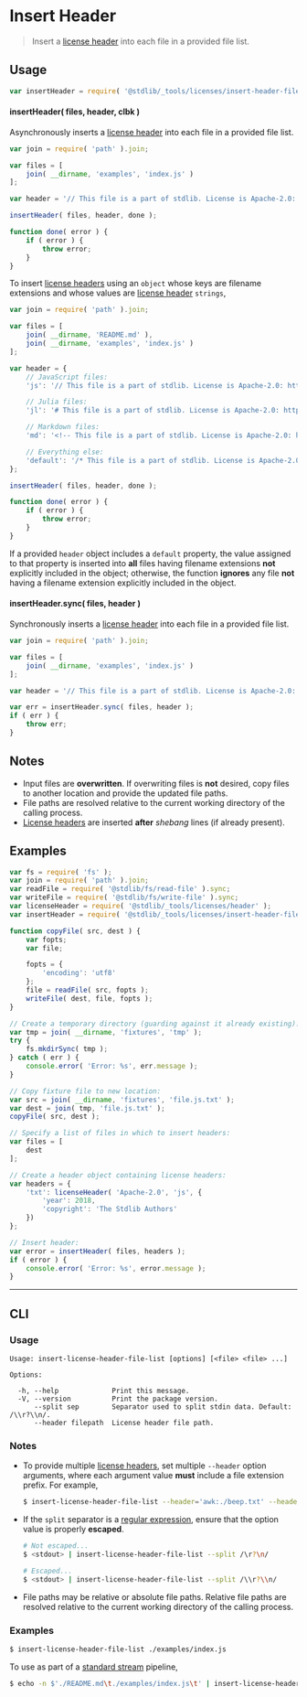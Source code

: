 <!--

@license Apache-2.0

Copyright (c) 2018 The Stdlib Authors.

Licensed under the Apache License, Version 2.0 (the "License");
you may not use this file except in compliance with the License.
You may obtain a copy of the License at

   http://www.apache.org/licenses/LICENSE-2.0

Unless required by applicable law or agreed to in writing, software
distributed under the License is distributed on an "AS IS" BASIS,
WITHOUT WARRANTIES OR CONDITIONS OF ANY KIND, either express or implied.
See the License for the specific language governing permissions and
limitations under the License.

-->

# Insert Header

> Insert a [license header][@stdlib/_tools/licenses/header] into each file in a provided file list.

<section class="usage">

## Usage

```javascript
var insertHeader = require( '@stdlib/_tools/licenses/insert-header-file-list' );
```

#### insertHeader( files, header, clbk )

Asynchronously inserts a [license header][@stdlib/_tools/licenses/header] into each file in a provided file list.

<!-- run-disable -->

```javascript
var join = require( 'path' ).join;

var files = [
    join( __dirname, 'examples', 'index.js' )
];

var header = '// This file is a part of stdlib. License is Apache-2.0: http://www.apache.org/licenses/LICENSE-2.0';

insertHeader( files, header, done );

function done( error ) {
    if ( error ) {
        throw error;
    }
}
```

To insert [license headers][@stdlib/_tools/licenses/header] using an `object` whose keys are filename extensions and whose values are [license header][@stdlib/_tools/licenses/header] `strings`,

<!-- run-disable -->

```javascript
var join = require( 'path' ).join;

var files = [
    join( __dirname, 'README.md' ),
    join( __dirname, 'examples', 'index.js' )
];

var header = {
    // JavaScript files:
    'js': '// This file is a part of stdlib. License is Apache-2.0: http://www.apache.org/licenses/LICENSE-2.0',

    // Julia files:
    'jl': '# This file is a part of stdlib. License is Apache-2.0: http://www.apache.org/licenses/LICENSE-2.0',

    // Markdown files:
    'md': '<!-- This file is a part of stdlib. License is Apache-2.0: http://www.apache.org/licenses/LICENSE-2.0 -->',

    // Everything else:
    'default': '/* This file is a part of stdlib. License is Apache-2.0: http://www.apache.org/licenses/LICENSE-2.0 */'
};

insertHeader( files, header, done );

function done( error ) {
    if ( error ) {
        throw error;
    }
}
```

If a provided `header` object includes a `default` property, the value assigned to that property is inserted into **all** files having filename extensions **not** explicitly included in the object; otherwise, the function **ignores** any file **not** having a filename extension explicitly included in the object.

#### insertHeader.sync( files, header )

Synchronously inserts a [license header][@stdlib/_tools/licenses/header] into each file in a provided file list.

<!-- run-disable -->

```javascript
var join = require( 'path' ).join;

var files = [
    join( __dirname, 'examples', 'index.js' )
];

var header = '// This file is a part of stdlib. License is Apache-2.0: http://www.apache.org/licenses/LICENSE-2.0';

var err = insertHeader.sync( files, header );
if ( err ) {
    throw err;
}
```

</section>

<!-- /.usage -->

<section class="notes">

## Notes

-   Input files are **overwritten**. If overwriting files is **not** desired, copy files to another location and provide the updated file paths.
-   File paths are resolved relative to the current working directory of the calling process.
-   [License headers][@stdlib/_tools/licenses/header] are inserted **after** _shebang_ lines (if already present).

</section>

<!-- /.notes -->

<section class="examples">

## Examples

<!-- TODO: replace with stdlib pkgs for fs functionality -->

<!-- eslint no-undef: "error" -->

```javascript
var fs = require( 'fs' );
var join = require( 'path' ).join;
var readFile = require( '@stdlib/fs/read-file' ).sync;
var writeFile = require( '@stdlib/fs/write-file' ).sync;
var licenseHeader = require( '@stdlib/_tools/licenses/header' );
var insertHeader = require( '@stdlib/_tools/licenses/insert-header-file-list' ).sync;

function copyFile( src, dest ) {
    var fopts;
    var file;

    fopts = {
        'encoding': 'utf8'
    };
    file = readFile( src, fopts );
    writeFile( dest, file, fopts );
}

// Create a temporary directory (guarding against it already existing):
var tmp = join( __dirname, 'fixtures', 'tmp' );
try {
    fs.mkdirSync( tmp );
} catch ( err ) {
    console.error( 'Error: %s', err.message );
}

// Copy fixture file to new location:
var src = join( __dirname, 'fixtures', 'file.js.txt' );
var dest = join( tmp, 'file.js.txt' );
copyFile( src, dest );

// Specify a list of files in which to insert headers:
var files = [
    dest
];

// Create a header object containing license headers:
var headers = {
    'txt': licenseHeader( 'Apache-2.0', 'js', {
        'year': 2018,
        'copyright': 'The Stdlib Authors'
    })
};

// Insert header:
var error = insertHeader( files, headers );
if ( error ) {
    console.error( 'Error: %s', error.message );
}
```

</section>

<!-- /.examples -->

* * *

<section class="cli">

## CLI

<section class="usage">

### Usage

```text
Usage: insert-license-header-file-list [options] [<file> <file> ...]

Options:

  -h, --help             Print this message.
  -V, --version          Print the package version.
      --split sep        Separator used to split stdin data. Default: /\\r?\\n/.
      --header filepath  License header file path.
```

</section>

<!-- /.usage -->

<section class="notes">

### Notes

-   To provide multiple [license headers][@stdlib/_tools/licenses/header], set multiple `--header` option arguments, where each argument value **must** include a file extension prefix. For example,

    <!-- run-disable -->

    ```bash
    $ insert-license-header-file-list --header='awk:./beep.txt' --header='js:./boop.txt' --header='default:./foo.txt' ./README.md
    ```

-   If the `split` separator is a [regular expression][mdn-regexp], ensure that the option value is properly **escaped**.

    <!-- run-disable -->

    ```bash
    # Not escaped...
    $ <stdout> | insert-license-header-file-list --split /\r?\n/

    # Escaped...
    $ <stdout> | insert-license-header-file-list --split /\\r?\\n/
    ```

-   File paths may be relative or absolute file paths. Relative file paths are resolved relative to the current working directory of the calling process.

</section>

<!-- /.notes -->

<section class="examples">

### Examples

<!-- run-disable -->

```bash
$ insert-license-header-file-list ./examples/index.js
```

To use as part of a [standard stream][standard-stream] pipeline,

<!-- run-disable -->

```bash
$ echo -n $'./README.md\t./examples/index.js\t' | insert-license-header-file-list --split /\\t/
```

</section>

<!-- /.examples -->

</section>

<!-- /.cli -->

<section class="links">

[mdn-regexp]: https://developer.mozilla.org/en-US/docs/Web/JavaScript/Guide/Regular_Expressions

[standard-stream]: http://en.wikipedia.org/wiki/Pipeline_%28Unix%29

[@stdlib/_tools/licenses/header]: https://github.com/stdlib-js/stdlib

</section>

<!-- /.links -->
